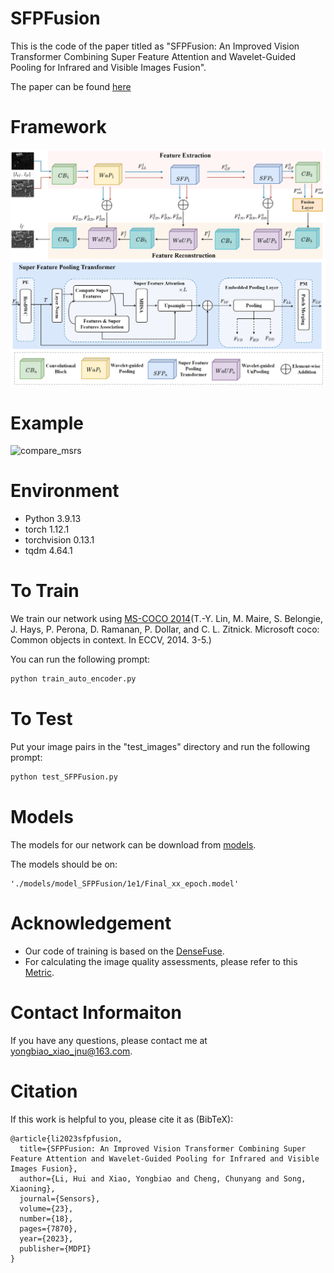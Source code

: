 # SFPFusion

This is the code of the paper titled as "SFPFusion: An Improved Vision Transformer Combining Super Feature Attention and Wavelet-Guided Pooling for Infrared and Visible Images Fusion". 

The paper can be found [here](https://www.mdpi.com/1424-8220/23/18/7870#)

# Framework

![framework](./results/framework.png)

# Example

![compare_msrs](./results/msrs.png)

# Environment

- Python 3.9.13
- torch 1.12.1
- torchvision 0.13.1
- tqdm 4.64.1

# To Train

We train our network using [MS-COCO 2014](http://images.cocodataset.org/zips/train2014.zip)(T.-Y. Lin, M. Maire, S. Belongie, J. Hays, P. Perona, D. Ramanan, P. Dollar, and C. L. Zitnick. Microsoft coco: Common objects in context. In ECCV, 2014. 3-5.)

You can run the following prompt:

```python
python train_auto_encoder.py
```

# To Test

Put your image pairs in the "test_images" directory and run the following prompt: 

```python
python test_SFPFusion.py
```

# Models

The models for our network can be download from [models](https://pan.baidu.com/s/1wshc30thwem3J8b9l_06FA?pwd=kvh2 ).

The models should be on:

```
'./models/model_SFPFusion/1e1/Final_xx_epoch.model'
```



# Acknowledgement

- Our code of training is based on the [DenseFuse](https://github.com/hli1221/densefuse-pytorch).
- For calculating the image quality assessments, please refer to this [Metric](https://github.com/Linfeng-Tang/Evaluation-for-Image-Fusion).

# Contact Informaiton

If you have any questions, please contact me at <yongbiao_xiao_jnu@163.com>.

# Citation

If this work is helpful to you, please cite it as (BibTeX):

```
@article{li2023sfpfusion,
  title={SFPFusion: An Improved Vision Transformer Combining Super Feature Attention and Wavelet-Guided Pooling for Infrared and Visible Images Fusion},
  author={Li, Hui and Xiao, Yongbiao and Cheng, Chunyang and Song, Xiaoning},
  journal={Sensors},
  volume={23},
  number={18},
  pages={7870},
  year={2023},
  publisher={MDPI}
}
```

